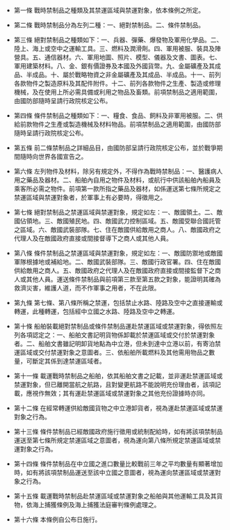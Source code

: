 * 第一條 戰時禁制品之種類及其禁運區域與禁運對象，依本條例之所定。

* 第二條 戰時禁制品分為左列二種：一、絕對禁制品。二、條件禁制品。

* 第三條 絕對禁制品之種類如下：一、兵器、彈藥、爆發物及軍用化學品。二、陸上、海上或空中之運輸工具。三、燃料及潤滑劑。四、軍用被服、裝具及陣營具。五、通信器材。六、軍用地圖、照片、模型、儀器及文書、圖表。七、軍用建築材料。八、金、銀有價證券及本國及外國貨幣。九、金屬礦產及其成品、半成品。十、屬於戰略物資之非金屬礦產及其成品、半成品。十一、前列各款物件之製造原料及其配件附件。十二、前列各款物件之生產、製造或修理機械，及在使用上所必需具備或利用之物品及畜類。前項禁制品之適用範圍，由國防部隨時呈請行政院核定公布。

* 第四條 條件禁制品之種類如下：一、糧食、食品、飼料及非軍用被服。二、供給前款物件之生產或製造機械及材料物品。前項禁制品之適用範圍，由國防部隨時呈請行政院核定公布。

* 第五條 前二條禁制品之詳細品目，由國防部呈請行政院核定公布，並於戰爭期間隨時向世界各國宣告之。

* 第六條 左列物件及材料，除另有規定外，不得作為戰時禁制品：一、醫護病人用之藥品及器材。二、船舶內自用之物件及材料，或航行中供該船舶內船員及乘客所必需之物件。前項第一款所指之藥品及器材，如係運送第七條所規定之禁運區域與禁運對象者，於軍事上有必要時，得徵用之。

* 第七條 絕對禁制品之禁運區域與禁運對象，規定如左：一、敵國領土。二、敵國佔領地。三、敵國殖民地。四、敵國武力控制區域。五、敵國受聯合國託管之區域。六、敵國武裝部隊。七、住在敵國供給敵用之商人。八、敵國政府之代理人及在敵國政府直接或間接督導下之商人或其他人員。

* 第八條 條件禁制品之禁運區域與禁運對象，規定如左：一、敵國防禦地或敵國軍隊根據地或補給地。二、敵國武裝部隊。三、敵國行政官署。四、住在敵國供給敵用之商人。五、敵國政府之代理人及在敵國政府直接或間接監督下之商人或其他人員。運送條件禁制品與前項第三款至第五款之對象，能證明其確為救濟災害，維護人道，而不作軍事之用者，不在此限。

* 第九條 第七條、第八條所稱之禁運，包括禁止水路、陸路及空中之直接運輸或轉運，此種轉運，包括經中立國之水路、陸路及空中之轉運。

* 第十條 船舶裝載絕對禁制品或條件禁制品運赴禁運區域或禁運對象，得依照左列各項認定之：一、船舶文書記明貨物係卸載於禁運區域或交付於禁運對象者。二、船舶文書雖記明卸貨地點為中立港，但未到達中立港以前，有寄泊禁運區域或交付禁運對象之意圖者。三、依船舶所載燃料及其他需用物品之數量，可斷定其係到達禁運區域者。

* 第十一條 載運戰時禁制品之船舶，依其船舶文書之記載，並非運赴禁運區域或禁運對象，但已離開當航之航路，且對變更航路不能說明充份理由者，該項記載，應視作無效；其有運赴禁運區域或禁運對象之其他充份證據時亦同。

* 第十二條 在經常轉運供給敵國貨物之中立港卸貨者，視為運赴禁運區域或禁運對象之行為。

* 第十三條 條件禁制品已經敵國政府施行徵用或統制配給時，如有將該項禁制品運送至第七條所規定禁運區域之意圖者，視為運向第八條所規定禁運區域或禁運對象之行為。

* 第十四條 條件禁制品在中立國之進口數量比較戰前三年之平均數量有顯著增加時，如有將該項禁制品運送至該中立國之意圖者，視為運向禁運區域或禁運對象之行為。

* 第十五條 載運戰時禁制品赴禁運區域或禁運對象之船舶與其他運輸工具及其貨物，依海上捕獲條例及海上捕獲法庭審判條例處理之。

* 第十六條 本條例自公布日施行。

